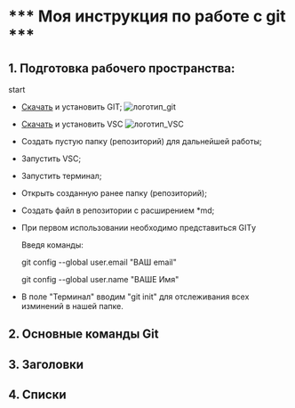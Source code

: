 # \*\*\* Моя инструкция по работе с git \*\*\*

## 1. Подготовка рабочего пространства:

start

* [Скачать](https://git-scm.com/book/en/v2/Getting-Started-Installing-Git) и установить GIT;
![логотип_git](https://nsfocusglobal.com/wp-content/uploads/2020/04/git.jpg)
* [Скачать](https://code.visualstudio.com/) и установить VSС
![логотип_VSC](https://media.vlpt.us/images/namtaehyun/post/fe5d86d3-f734-4943-b087-3f3e02b9d5ab/vscode.png?w=768)
* Создать пустую папку (репозиторий) для дальнейшей работы;
* Запустить VSC;
* Запустить терминал;
* Открыть созданную ранее папку (репозиторий);
* Создать файл в репозитории с расширением *md;
* При первом использовании необходимо представиться GITу

    Введя команды:

    git config --global user.email "ВАШ email"

    git config --global user.name "ВАШЕ Имя"

* В поле "Терминал" вводим "git init" для отслеживания всех изминений в нашей папке.

## 2. Основные команды Git

## 3. Заголовки

## 4. Списки
